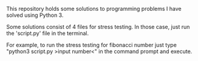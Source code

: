 This repository holds some solutions to programming problems I have solved using Python 3.

Some solutions consist of 4 files for stress testing. In those case, just run the 'script.py' file in the terminal.

For example, to run the stress testing for fibonacci number just type "python3 script.py >input number<" in the command prompt and execute.
